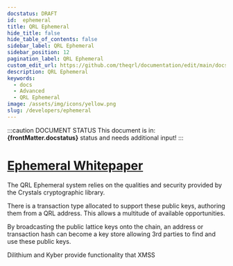 ```yaml
---
docstatus: DRAFT
id:  ephemeral
title: QRL Ephemeral
hide_title: false
hide_table_of_contents: false
sidebar_label: QRL Ephemeral
sidebar_position: 12
pagination_label: QRL Ephemeral
custom_edit_url: https://github.com/theqrl/documentation/edit/main/docs/
description: QRL Ephemeral
keywords:
  - docs
  - Advanced
  - QRL Ephemeral
image: /assets/img/icons/yellow.png
slug: /developers/ephemeral
---
```


:::caution DOCUMENT STATUS 
<span>This document is in: <b>{frontMatter.docstatus}</b> status and needs additional input!</span>
:::



# [Ephemeral Whitepaper](https://github.com/theQRL/ephemeral/raw/master/EMS_whitepaper_v1.pdf)


The QRL Ephemeral system relies on the qualities and security provided by the Crystals cryptographic library. 

There is a transaction type allocated to support these public keys, authoring them from a QRL address. This allows a multitude of available opportunities. 

By broadcasting the public lattice keys onto the chain, an address or transaction hash can become a key store allowing 3rd parties to find and use these public keys.




Dilithium and Kyber provide functionality that XMSS